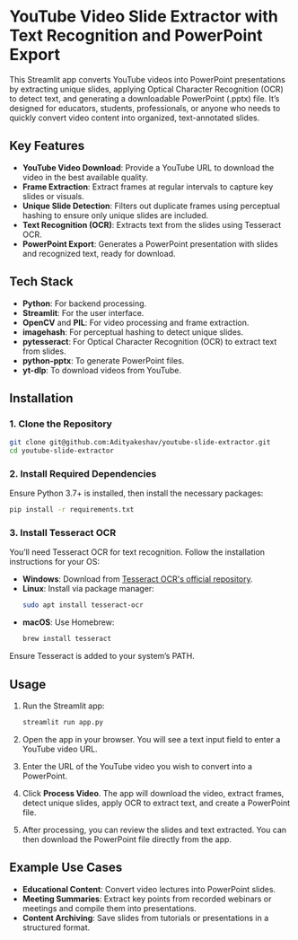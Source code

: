 
# YouTube Video Slide Extractor with Text Recognition and PowerPoint Export

This Streamlit app converts YouTube videos into PowerPoint presentations by extracting unique slides, applying Optical Character Recognition (OCR) to detect text, and generating a downloadable PowerPoint (.pptx) file. It’s designed for educators, students, professionals, or anyone who needs to quickly convert video content into organized, text-annotated slides.

## Key Features
- **YouTube Video Download**: Provide a YouTube URL to download the video in the best available quality.
- **Frame Extraction**: Extract frames at regular intervals to capture key slides or visuals.
- **Unique Slide Detection**: Filters out duplicate frames using perceptual hashing to ensure only unique slides are included.
- **Text Recognition (OCR)**: Extracts text from the slides using Tesseract OCR.
- **PowerPoint Export**: Generates a PowerPoint presentation with slides and recognized text, ready for download.

## Tech Stack
- **Python**: For backend processing.
- **Streamlit**: For the user interface.
- **OpenCV** and **PIL**: For video processing and frame extraction.
- **imagehash**: For perceptual hashing to detect unique slides.
- **pytesseract**: For Optical Character Recognition (OCR) to extract text from slides.
- **python-pptx**: To generate PowerPoint files.
- **yt-dlp**: To download videos from YouTube.

## Installation

### 1. Clone the Repository
```bash
git clone git@github.com:Adityakeshav/youtube-slide-extractor.git
cd youtube-slide-extractor
```

### 2. Install Required Dependencies
Ensure Python 3.7+ is installed, then install the necessary packages:
```bash
pip install -r requirements.txt
```

### 3. Install Tesseract OCR
You’ll need Tesseract OCR for text recognition. Follow the installation instructions for your OS:

- **Windows**: Download from [Tesseract OCR's official repository](https://github.com/tesseract-ocr/tesseract).
- **Linux**: Install via package manager:
  ```bash
  sudo apt install tesseract-ocr
  ```
- **macOS**: Use Homebrew:
  ```bash
  brew install tesseract
  ```

Ensure Tesseract is added to your system’s PATH.

## Usage

1. Run the Streamlit app:
    ```bash
    streamlit run app.py
    ```

2. Open the app in your browser. You will see a text input field to enter a YouTube video URL.

3. Enter the URL of the YouTube video you wish to convert into a PowerPoint.

4. Click **Process Video**. The app will download the video, extract frames, detect unique slides, apply OCR to extract text, and create a PowerPoint file.

5. After processing, you can review the slides and text extracted. You can then download the PowerPoint file directly from the app.

## Example Use Cases
- **Educational Content**: Convert video lectures into PowerPoint slides.
- **Meeting Summaries**: Extract key points from recorded webinars or meetings and compile them into presentations.
- **Content Archiving**: Save slides from tutorials or presentations in a structured format.
